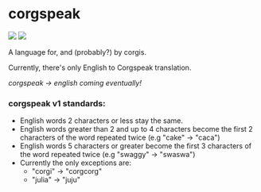 # corgspeak
<p align="left">
  <img src="https://img.shields.io/badge/corgi%20status%20%F0%9F%90%95-happy-green.svg" />
  <img src="https://img.shields.io/badge/useful-maybe%3F-yellowgreen.svg" />
</p>

A language for, and (probably?) by corgis.

Currently, there's only English to Corgspeak translation.

*corgspeak → english coming eventually!*

### corgspeak v1 standards:

- English words 2 characters or less stay the same.
- English words greater than 2 and up to 4 characters become the first 2 characters of the word repeated twice (e.g "cake" → "caca")
- English words 5 characters or greater become the first 3 characters of the word repeated twice (e.g "swaggy" → "swaswa")
- Currently the only exceptions are:
  - "corgi" → "corgcorg"
  - "julia" → "juju"

